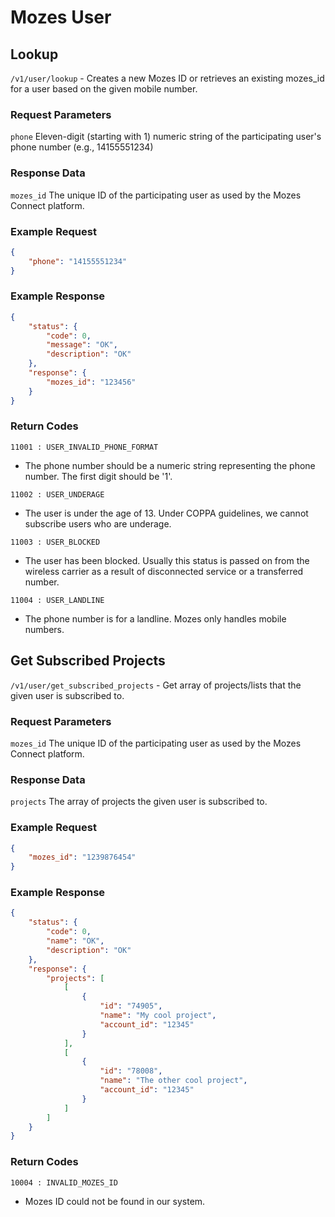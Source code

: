 # Mozes User

## Lookup

`/v1/user/lookup` - Creates a new Mozes ID or retrieves an existing mozes\_id for a user based on the given mobile number. 

### Request Parameters

`phone` Eleven-digit (starting with 1) numeric string of the participating user's phone number (e.g., 14155551234)

### Response Data

`mozes_id` The unique ID of the participating user as used by the Mozes Connect platform.

### Example Request

```json
{
    "phone": "14155551234"
}
```

### Example Response

```json
{
    "status": {
        "code": 0,
        "message": "OK",
        "description": "OK"
    },
    "response": {
        "mozes_id": "123456"
    }
}
```

### Return Codes

`11001 : USER_INVALID_PHONE_FORMAT`
* The phone number should be a numeric string representing the phone number. The first digit should be '1'.

`11002 : USER_UNDERAGE`
* The user is under the age of 13. Under COPPA guidelines, we cannot subscribe users who are underage.

`11003 : USER_BLOCKED`
* The user has been blocked. Usually this status is passed on from the wireless carrier as a result of disconnected service or a transferred number.

`11004 : USER_LANDLINE`
* The phone number is for a landline. Mozes only handles mobile numbers.



## Get Subscribed Projects

`/v1/user/get_subscribed_projects` - Get array of projects/lists that the given user is subscribed to. 

### Request Parameters

`mozes_id` The unique ID of the participating user as used by the Mozes Connect platform.

### Response Data

`projects` The array of projects the given user is subscribed to.

### Example Request

```json
{
    "mozes_id": "1239876454"
}
```

### Example Response

```json
{
    "status": {
        "code": 0,
        "name": "OK",
        "description": "OK"
    },
    "response": {
        "projects": [
            [
                {
                    "id": "74905",
                    "name": "My cool project",
                    "account_id": "12345"
                }
            ],
            [
                {
                    "id": "78008",
                    "name": "The other cool project",
                    "account_id": "12345"
                }
            ]
        ]
    }
}
```

### Return Codes

`10004 : INVALID_MOZES_ID`
* Mozes ID could not be found in our system.
